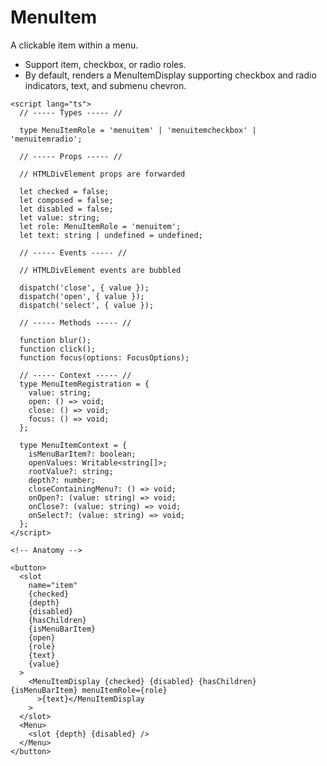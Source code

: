 <script>
    import Playground from './MenuItemPlayground.svelte';
</script>

# MenuItem

A clickable item within a menu.

- Support item, checkbox, or radio roles.
- By default, renders a MenuItemDisplay supporting checkbox and radio indicators, text, and submenu chevron.

<Playground />

```svelte
<script lang="ts">
  // ----- Types ----- //

  type MenuItemRole = 'menuitem' | 'menuitemcheckbox' | 'menuitemradio';

  // ----- Props ----- //

  // HTMLDivElement props are forwarded

  let checked = false;
  let composed = false;
  let disabled = false;
  let value: string;
  let role: MenuItemRole = 'menuitem';
  let text: string | undefined = undefined;

  // ----- Events ----- //

  // HTMLDivElement events are bubbled

  dispatch('close', { value });
  dispatch('open', { value });
  dispatch('select', { value });

  // ----- Methods ----- //

  function blur();
  function click();
  function focus(options: FocusOptions);

  // ----- Context ----- //
  type MenuItemRegistration = {
    value: string;
    open: () => void;
    close: () => void;
    focus: () => void;
  };

  type MenuItemContext = {
    isMenuBarItem?: boolean;
    openValues: Writable<string[]>;
    rootValue?: string;
    depth?: number;
    closeContainingMenu?: () => void;
    onOpen?: (value: string) => void;
    onClose?: (value: string) => void;
    onSelect?: (value: string) => void;
  };
</script>

<!-- Anatomy -->

<button>
  <slot
    name="item"
    {checked}
    {depth}
    {disabled}
    {hasChildren}
    {isMenuBarItem}
    {open}
    {role}
    {text}
    {value}
  >
    <MenuItemDisplay {checked} {disabled} {hasChildren} {isMenuBarItem} menuItemRole={role}
      >{text}</MenuItemDisplay
    >
  </slot>
  <Menu>
    <slot {depth} {disabled} />
  </Menu>
</button>
```
